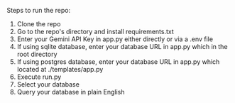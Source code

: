 Steps to run the repo:
1. Clone the repo
2. Go to the repo's directory and install requirements.txt
3. Enter your Gemini API Key in app.py either directly or via a .env file
4. If using sqlite database, enter your database URL in app.py which in the root directory
5. If using postgres database, enter your database URL in app.py which located at ./templates/app.py
6. Execute run.py
7. Select your database
8. Query your database in plain English
